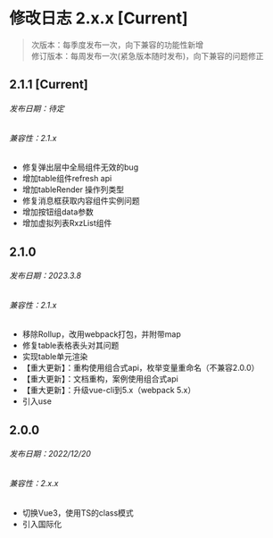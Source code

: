# 修改日志 2.x.x [Current]

> 次版本：每季度发布一次，向下兼容的功能性新增  
> 修订版本：每周发布一次(紧急版本随时发布)，向下兼容的问题修正

## 2.1.1 [Current]
###### 发布日期：待定
###### 兼容性：2.1.x
+ 修复弹出层中全局组件无效的bug
+ 增加table组件refresh api
+ 增加tableRender 操作列类型
+ 修复消息框获取内容组件实例问题
+ 增加按钮组data参数
+ 增加虚拟列表RxzList组件

## 2.1.0
###### 发布日期：2023.3.8
###### 兼容性：2.1.x
+ 移除Rollup，改用webpack打包，并附带map
+ 修复table表格表头对其问题
+ 实现table单元渲染
+ 【重大更新】：重构使用组合式api，枚举变量重命名（不兼容2.0.0）
+ 【重大更新】：文档重构，案例使用组合式api
+ 【重大更新】：升级vue-cli到5.x（webpack 5.x）
+ 引入use

## 2.0.0 
###### 发布日期：2022/12/20
###### 兼容性：2.x.x
+ 切换Vue3，使用TS的class模式
+ 引入国际化


